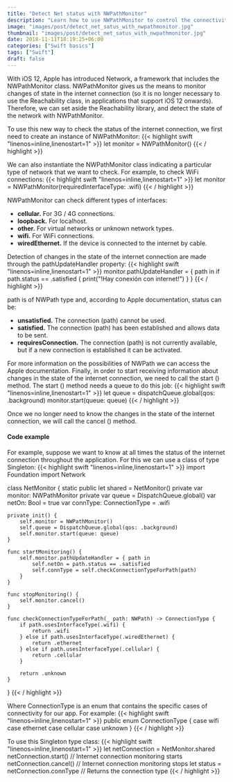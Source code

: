 ```yaml
---
title: "Detect Net status with NWPathMonitor"
description: "Learn how to use NWPathMonitor to control the connectivity of your application. You will be able to know if there is an Internet connection or not and of what type, without the need for external libraries, thanks to Apple's Network framework."
image: "images/post/detect_net_satus_with_nwpathmonitor.jpg"
thumbnail: "images/post/detect_net_satus_with_nwpathmonitor.jpg"
date: 2018-11-11T18:19:25+06:00
categories: ["Swift basics"]
tags: ["Swift"]
draft: false
---
```

With iOS 12, Apple has introduced Network, a framework that includes the NWPathMonitor class. NWPathMonitor gives us the means to monitor changes of state in the internet connection (so it is no longer necessary to use the Reachability class, in applications that support iOS 12 onwards). Therefore, we can set aside the Reachability library, and detect the state of the network with NWPathMonitor.

To use this new way to check the status of the internet connection, we first need to create an instance of NWPathMonitor:
{{< highlight swift  "linenos=inline,linenostart=1" >}}
 let monitor = NWPathMonitor()
{{< / highlight >}}


We can also instantiate the NWPathMonitor class indicating a particular type of network that we want to check. For example, to check WiFi connections:
{{< highlight swift  "linenos=inline,linenostart=1" >}}
 let monitor = NWPathMonitor(requiredInterfaceType: .wifi)
{{< / highlight >}}

NWPathMonitor can check different types of interfaces:

* **cellular.** For 3G / 4G connections.
* **loopback.** For localhost.
* **other.** For virtual networks or unknown network types.
* **wifi.** For WiFi connections.
* **wiredEthernet.** If the device is connected to the internet by cable.

Detection of changes in the state of the internet connection are made through the pathUpdateHandler property:
{{< highlight swift  "linenos=inline,linenostart=1" >}}
monitor.pathUpdateHandler = { path in
    if path.status == .satisfied {
        print("!Hay conexión con internet!")
    }
}
{{< / highlight >}}

path is of NWPath type and, according to Apple documentation, status can be:

* **unsatisfied.** The connection (path) cannot be used.
* **satisfied.** The connection (path) has been established and allows data to be sent.
* **requiresConnection.** The connection (path) is not currently available, but if a new connection is established it can be activated.

For more information on the possibilities of NWPath we can access the Apple documentation.
Finally, in order to start receiving information about changes in the state of the internet connection, we need to call the start () method. The start () method needs a queue to do this job:
{{< highlight swift  "linenos=inline,linenostart=1" >}}
let queue = dispatchQueue.global(qos: .background)
monitor.start(queue: queue)
{{< / highlight >}}


Once we no longer need to know the changes in the state of the internet connection, we will call the cancel () method.
#### Code example

For example, suppose we want to know at all times the status of the internet connection throughout the application. For this we can use a class of type Singleton:
{{< highlight swift  "linenos=inline,linenostart=1" >}}
import Foundation
import Network

class NetMonitor {
    static public let shared = NetMonitor()
    private var monitor: NWPathMonitor
    private var queue = DispatchQueue.global()
    var netOn: Bool = true
    var connType: ConnectionType = .wifi

    private init() {
        self.monitor = NWPathMonitor()
        self.queue = DispatchQueue.global(qos: .background)
        self.monitor.start(queue: queue)
    }

    func startMonitoring() {
        self.monitor.pathUpdateHandler = { path in
            self.netOn = path.status == .satisfied
            self.connType = self.checkConnectionTypeForPath(path)
        }
    }

    func stopMonitoring() {
        self.monitor.cancel()
    }

    func checkConnectionTypeForPath(_ path: NWPath) -> ConnectionType {
        if path.usesInterfaceType(.wifi) {
            return .wifi
        } else if path.usesInterfaceType(.wiredEthernet) {
            return .ethernet
        } else if path.usesInterfaceType(.cellular) {
            return .cellular
        }

        return .unknown
    }
}
{{< / highlight >}}


Where ConnectionType is an enum that contains the specific cases of connectivity for our app. For example:
{{< highlight swift  "linenos=inline,linenostart=1" >}}
public enum ConnectionType {
    case wifi
    case ethernet
    case cellular
    case unknown
}
{{< / highlight >}}


To use this Singleton type class:
{{< highlight swift  "linenos=inline,linenostart=1" >}}
let netConnection = NetMonitor.shared
netConnection.start() // Internet connection monitoring starts
netConnection.cancel() // Internet connection monitoring stops
let status = netConnection.connType // Returns the connection type
{{< / highlight >}}
